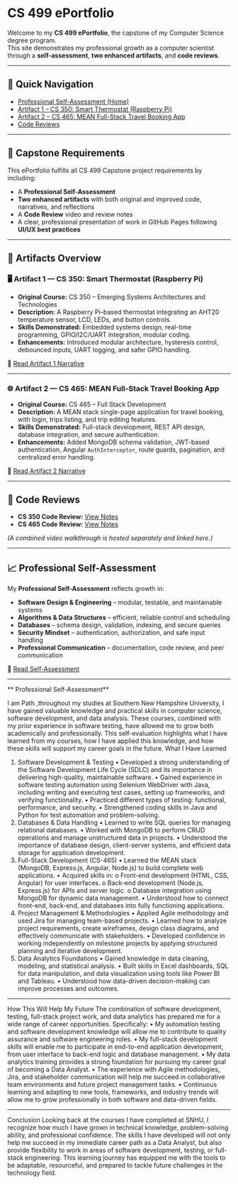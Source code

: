 # CS 499 ePortfolio

Welcome to my **CS 499 ePortfolio**, the capstone of my Computer Science degree program.  
This site demonstrates my professional growth as a computer scientist through a **self-assessment**, **two enhanced artifacts**, and **code reviews**.  

---

## 📌 Quick Navigation
- [Professional Self-Assessment (Home)](index.md)  
- [Artifact 1 – CS 350: Smart Thermostat (Raspberry Pi)](cs350_artifact.md)  
- [Artifact 2 – CS 465: MEAN Full-Stack Travel Booking App](cs465_artifact.md)  
- [Code Reviews](code_review.md)  

---

## 🎯 Capstone Requirements
This ePortfolio fulfills all CS 499 Capstone project requirements by including:  
- A **Professional Self-Assessment**  
- **Two enhanced artifacts** with both original and improved code, narratives, and reflections  
- A **Code Review** video and review notes  
- A clear, professional presentation of work in GitHub Pages following **UI/UX best practices**  

---

## 📂 Artifacts Overview

### 🖥️ Artifact 1 — CS 350: Smart Thermostat (Raspberry Pi)
- **Original Course:** CS 350 – Emerging Systems Architectures and Technologies  
- **Description:** A Raspberry Pi–based thermostat integrating an AHT20 temperature sensor, LCD, LEDs, and button controls.  
- **Skills Demonstrated:** Embedded systems design, real-time programming, GPIO/I2C/UART integration, modular coding.  
- **Enhancements:** Introduced modular architecture, hysteresis control, debounced inputs, UART logging, and safer GPIO handling.  

📄 [Read Artifact 1 Narrative](cs350_artifact.md)

---

### 🌐 Artifact 2 — CS 465: MEAN Full-Stack Travel Booking App
- **Original Course:** CS 465 – Full Stack Development  
- **Description:** A MEAN stack single-page application for travel booking, with login, trips listing, and trip editing features.  
- **Skills Demonstrated:** Full-stack development, REST API design, database integration, and secure authentication.  
- **Enhancements:** Added MongoDB schema validation, JWT-based authentication, Angular `AuthInterceptor`, route guards, pagination, and centralized error handling.  

📄 [Read Artifact 2 Narrative](cs465_artifact.md)

---

## 🎥 Code Reviews
- **CS 350 Code Review:** [View Notes](code_review.md)  
- **CS 465 Code Review:** [View Notes](artifact2_CS465/code_review_cs465.md)  

*(A combined video walkthrough is hosted separately and linked here.)*  

---

## 📈 Professional Self-Assessment
My **Professional Self-Assessment** reflects growth in:  
- **Software Design & Engineering** – modular, testable, and maintainable systems  
- **Algorithms & Data Structures** – efficient, reliable control and scheduling  
- **Databases** – schema design, validation, indexing, and secure queries  
- **Security Mindset** – authentication, authorization, and safe input handling  
- **Professional Communication** – documentation, code review, and peer communication  

📄 [Read Self-Assessment](index.md)

---
 ** Professional Self-Assessment**


I am Path ,throughout my studies at Southern New Hampshire University, I have gained valuable knowledge and practical skills in computer science, software development, and data analysis. These courses, combined with my prior experience in software testing, have allowed me to grow both academically and professionally.
This self-evaluation highlights what I have learned from my courses, how I have applied this knowledge, and how these skills will support my career goals in the future.
What I Have Learned
1. Software Development & Testing
•	Developed a strong understanding of the Software Development Life Cycle (SDLC) and its importance in delivering high-quality, maintainable software.
•	Gained experience in software testing automation using Selenium WebDriver with Java, including writing and executing test cases, setting up frameworks, and verifying functionality.
•	Practiced different types of testing: functional, performance, and security.
•	Strengthened coding skills in Java and Python for test automation and problem-solving.
2. Databases & Data Handling
•	Learned to write SQL queries for managing relational databases.
•	Worked with MongoDB to perform CRUD operations and manage unstructured data in projects.
•	Understood the importance of database design, client-server systems, and efficient data storage for application development.
3. Full-Stack Development (CS-465)
•	Learned the MEAN stack (MongoDB, Express.js, Angular, Node.js) to build complete web applications.
•	Acquired skills in:
o	Front-end development (HTML, CSS, Angular) for user interfaces.
o	Back-end development (Node.js, Express.js) for APIs and server logic.
o	Database integration using MongoDB for dynamic data management.
•	Understood how to connect front-end, back-end, and databases into fully functioning applications.
4. Project Management & Methodologies
•	Applied Agile methodology and used Jira for managing team-based projects.
•	Learned how to analyze project requirements, create wireframes, design class diagrams, and effectively communicate with stakeholders.
•	Developed confidence in working independently on milestone projects by applying structured planning and iterative development.
5. Data Analytics Foundations
•	Gained knowledge in data cleaning, modeling, and statistical analysis.
•	Built skills in Excel dashboards, SQL for data manipulation, and data visualization using tools like Power BI and Tableau.
•	Understood how data-driven decision-making can improve processes and outcomes.
________________________________________
How This Will Help My Future
The combination of software development, testing, full-stack project work, and data analytics has prepared me for a wide range of career opportunities. Specifically:
•	My automation testing and software development knowledge will allow me to contribute to quality assurance and software engineering roles.
•	My full-stack development skills will enable me to participate in end-to-end application development, from user interface to back-end logic and database management.
•	My data analytics training provides a strong foundation for pursuing my career goal of becoming a Data Analyst.
•	The experience with Agile methodologies, Jira, and stakeholder communication will help me succeed in collaborative team environments and future project management tasks.
•	Continuous learning and adapting to new tools, frameworks, and industry trends will allow me to grow professionally in both software and data-driven fields.
________________________________________
Conclusion
Looking back at the courses I have completed at SNHU, I recognize how much I have grown in technical knowledge, problem-solving ability, and professional confidence. The skills I have developed will not only help me succeed in my immediate career path as a Data Analyst, but also provide flexibility to work in areas of software development, testing, or full-stack engineering.
This learning journey has equipped me with the tools to be adaptable, resourceful, and prepared to tackle future challenges in the technology field.


